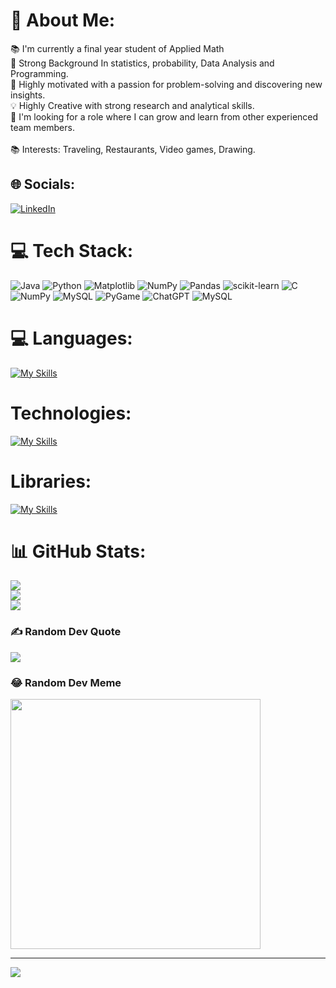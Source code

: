 # 💫 About Me:
📚 I'm currently a final year student of Applied Math<br>💪 Strong Background In statistics, probability, Data Analysis and Programming. <br>🎯 Highly motivated with a passion for problem-solving and discovering new insights.<br> 💡 Highly Creative with strong research and analytical skills.<br>👔 I'm looking for a role where I can grow and learn from other experienced team members.<br><br>📚 Interests: Traveling, Restaurants, Video games, Drawing.


## 🌐 Socials:
[![LinkedIn](https://img.shields.io/badge/LinkedIn-%230077B5.svg?logo=linkedin&logoColor=white)](https://linkedin.com/in/oren-bechor ) 

# 💻 Tech Stack:
![Java](https://img.shields.io/badge/java-%23ED8B00.svg?style=flat&logo=openjdk&logoColor=white) ![Python](https://img.shields.io/badge/python-3670A0?style=flat&logo=python&logoColor=ffdd54) ![Matplotlib](https://img.shields.io/badge/Matplotlib-%23ffffff.svg?style=flat&logo=Matplotlib&logoColor=black) ![NumPy](https://img.shields.io/badge/numpy-%23013243.svg?style=flat&logo=numpy&logoColor=white) ![Pandas](https://img.shields.io/badge/pandas-%23150458.svg?style=flat&logo=pandas&logoColor=white) ![scikit-learn](https://img.shields.io/badge/scikit--learn-%23F7931E.svg?style=flat&logo=scikit-learn&logoColor=white) ![C](https://img.shields.io/badge/c-%2300599C.svg?style=flat&logo=c&logoColor=white) ![NumPy](https://img.shields.io/badge/numpy-%23013243.svg?style=flat&logo=numpy&logoColor=white) ![MySQL](https://img.shields.io/badge/mysql-%2300000f.svg?style=flat&logo=mysql&logoColor=white) ![PyGame](https://img.shields.io/badge/PyGame-%2300000f.svg?style=flat&logo=mysql&logoColor=white) 
![ChatGPT](https://img.shields.io/badge/ChatGPT-74aa9c?style=for-the-badge&logo=openai&logoColor=white)
![MySQL](https://img.shields.io/badge/MySQL-005C84?style=for-the-badge&logo=mysql&logoColor=white)

# 💻 Languages:
[![My Skills](https://skillicons.dev/icons?i=python,java,c,matlab,sql)](https://skillicons.dev)

# Technologies:
[![My Skills](https://skillicons.dev/icons?i=pycharm,anaconda,mysql,chatgpt)](https://skillicons.dev)

# Libraries:
[![My Skills](https://skillicons.dev/icons?i=numpy,pandas,matplotlib,seaborn,ml,tkinter,csv,pygame)](https://skillicons.dev)




# 📊 GitHub Stats:
![](https://github-readme-stats.vercel.app/api?username=orenX6&theme=tokyonight&hide_border=false&include_all_commits=false&count_private=false)<br/>
![](https://github-readme-streak-stats.herokuapp.com/?user=orenX6&theme=tokyonight&hide_border=false)<br/>
![](https://github-readme-stats.vercel.app/api/top-langs/?username=orenX6&theme=tokyonight&hide_border=false&include_all_commits=false&count_private=false&layout=compact)

### ✍️ Random Dev Quote
![](https://quotes-github-readme.vercel.app/api?type=horizontal&theme=radical)

### 😂 Random Dev Meme
<img src='https://randommeme-five.vercel.app/' style="height: 400px;"/>

---
[![](https://visitcount.itsvg.in/api?id=orenX6&icon=6&color=4)](https://visitcount.itsvg.in)

